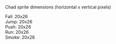 Chad sprite dimensions (horizontal x vertical pixels)

Fall: 20x26<br />
Jump: 20x26<br />
Push: 20x26<br />
Run: 20x26<br />
Smoke: 20x26
